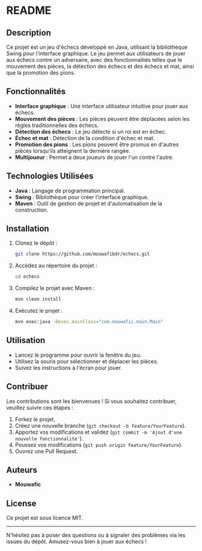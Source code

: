 # README

## Description

Ce projet est un jeu d'échecs développé en Java, utilisant la bibliothèque Swing pour l'interface graphique. Le jeu permet aux utilisateurs de jouer aux échecs contre un adversaire, avec des fonctionnalités telles que le mouvement des pièces, la détection des échecs et des échecs et mat, ainsi que la promotion des pions.

## Fonctionnalités

- **Interface graphique** : Une interface utilisateur intuitive pour jouer aux échecs.
- **Mouvement des pièces** : Les pièces peuvent être déplacées selon les règles traditionnelles des échecs.
- **Détection des échecs** : Le jeu détecte si un roi est en échec.
- **Échec et mat** : Détection de la condition d'échec et mat.
- **Promotion des pions** : Les pions peuvent être promus en d'autres pièces lorsqu'ils atteignent la dernière rangée.
- **Multijoueur** : Permet à deux joueurs de jouer l'un contre l'autre.

## Technologies Utilisées

- **Java** : Langage de programmation principal.
- **Swing** : Bibliothèque pour créer l'interface graphique.
- **Maven** : Outil de gestion de projet et d'automatisation de la construction.

## Installation

1. Clonez le dépôt :
   ```bash
   git clone https://github.com/mouwafibdr/echecs.git
   ```

2. Accédez au répertoire du projet :
   ```bash
   cd echecs
   ```

3. Compilez le projet avec Maven :
   ```bash
   mvn clean install
   ```

4. Exécutez le projet :
   ```bash
   mvn exec:java -Dexec.mainClass="com.mouwafic.main.Main"
   ```

## Utilisation

- Lancez le programme pour ouvrir la fenêtre du jeu.
- Utilisez la souris pour sélectionner et déplacer les pièces.
- Suivez les instructions à l'écran pour jouer.


## Contribuer

Les contributions sont les bienvenues ! Si vous souhaitez contribuer, veuillez suivre ces étapes :

1. Forkez le projet.
2. Créez une nouvelle branche (`git checkout -b feature/YourFeature`).
3. Apportez vos modifications et validez (`git commit -m 'Ajout d'une nouvelle fonctionnalité'`).
4. Poussez vos modifications (`git push origin feature/YourFeature`).
5. Ouvrez une Pull Request.

## Auteurs

- **Mouwafic**

## License

Ce projet est sous licence MIT.

---

N'hésitez pas à poser des questions ou à signaler des problèmes via les issues du dépôt. Amusez-vous bien à jouer aux échecs !

